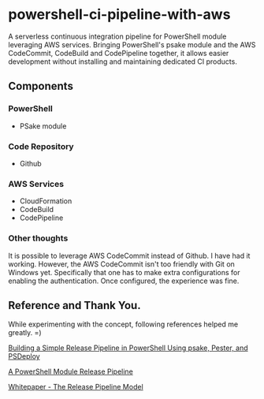 # powershell-ci-pipeline-with-aws
A serverless continuous integration pipeline for PowerShell module leveraging AWS services. Bringing PowerShell's psake module and the AWS CodeCommit, CodeBuild and CodePipeline together, it allows easier development without installing and maintaining dedicated CI products.

## Components

### PowerShell

- PSake module

### Code Repository

 - Github

### AWS Services

- CloudFormation
- CodeBuild
- CodePipeline

### Other thoughts

It is possible to leverage AWS CodeCommit instead of Github. I have had it working. However, the AWS CodeCommit isn't too friendly with Git on Windows yet. Specifically that one has to make extra configurations for enabling the authentication. Once configured, the experience was fine.

## Reference and Thank You.

While experimenting with the concept, following references helped me greatly. =)

[Building a Simple Release Pipeline in PowerShell Using psake, Pester, and PSDeploy](https://devblackops.io/building-a-simple-release-pipeline-in-powershell-using-psake-pester-and-psdeploy/)

[A PowerShell Module Release Pipeline](http://ramblingcookiemonster.github.io/PSDeploy-Inception/)

[Whitepaper - The Release Pipeline Model](https://docs.microsoft.com/en-us/powershell/dsc/whitepapers)